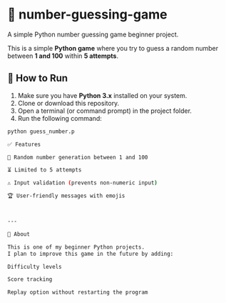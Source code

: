 # 🎯 number-guessing-game
A simple Python number guessing game beginner project.

This is a simple **Python game** where you try to guess a random number between **1 and 100** within **5 attempts**.

## 🚀 How to Run

1. Make sure you have **Python 3.x** installed on your system.
2. Clone or download this repository.
3. Open a terminal (or command prompt) in the project folder.
4. Run the following command:

```bash
python guess_number.p

✅ Features

🎲 Random number generation between 1 and 100

⏳ Limited to 5 attempts

⚠️ Input validation (prevents non-numeric input)

🏆 User-friendly messages with emojis



---

🌱 About

This is one of my beginner Python projects.
I plan to improve this game in the future by adding:

Difficulty levels

Score tracking

Replay option without restarting the program


